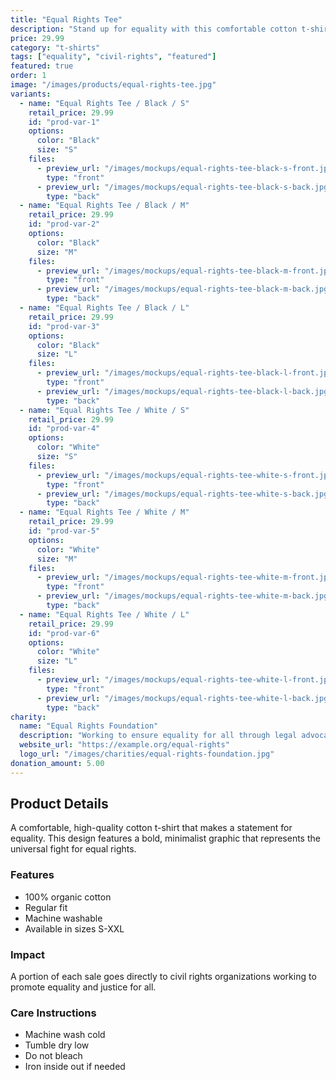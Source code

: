 ```yaml
---
title: "Equal Rights Tee"
description: "Stand up for equality with this comfortable cotton t-shirt. Part of proceeds go to civil rights organizations."
price: 29.99
category: "t-shirts"
tags: ["equality", "civil-rights", "featured"]
featured: true
order: 1
image: "/images/products/equal-rights-tee.jpg"
variants:
  - name: "Equal Rights Tee / Black / S"
    retail_price: 29.99
    id: "prod-var-1"
    options:
      color: "Black"
      size: "S"
    files:
      - preview_url: "/images/mockups/equal-rights-tee-black-s-front.jpg"
        type: "front"
      - preview_url: "/images/mockups/equal-rights-tee-black-s-back.jpg"
        type: "back"
  - name: "Equal Rights Tee / Black / M"
    retail_price: 29.99
    id: "prod-var-2"
    options:
      color: "Black"
      size: "M"
    files:
      - preview_url: "/images/mockups/equal-rights-tee-black-m-front.jpg"
        type: "front"
      - preview_url: "/images/mockups/equal-rights-tee-black-m-back.jpg"
        type: "back"
  - name: "Equal Rights Tee / Black / L"
    retail_price: 29.99
    id: "prod-var-3"
    options:
      color: "Black"
      size: "L"
    files:
      - preview_url: "/images/mockups/equal-rights-tee-black-l-front.jpg"
        type: "front"
      - preview_url: "/images/mockups/equal-rights-tee-black-l-back.jpg"
        type: "back"
  - name: "Equal Rights Tee / White / S"
    retail_price: 29.99
    id: "prod-var-4"
    options:
      color: "White"
      size: "S"
    files:
      - preview_url: "/images/mockups/equal-rights-tee-white-s-front.jpg"
        type: "front"
      - preview_url: "/images/mockups/equal-rights-tee-white-s-back.jpg"
        type: "back"
  - name: "Equal Rights Tee / White / M"
    retail_price: 29.99
    id: "prod-var-5"
    options:
      color: "White"
      size: "M"
    files:
      - preview_url: "/images/mockups/equal-rights-tee-white-m-front.jpg"
        type: "front"
      - preview_url: "/images/mockups/equal-rights-tee-white-m-back.jpg"
        type: "back"
  - name: "Equal Rights Tee / White / L"
    retail_price: 29.99
    id: "prod-var-6"
    options:
      color: "White"
      size: "L"
    files:
      - preview_url: "/images/mockups/equal-rights-tee-white-l-front.jpg"
        type: "front"
      - preview_url: "/images/mockups/equal-rights-tee-white-l-back.jpg"
        type: "back"
charity:
  name: "Equal Rights Foundation"
  description: "Working to ensure equality for all through legal advocacy and education."
  website_url: "https://example.org/equal-rights"
  logo_url: "/images/charities/equal-rights-foundation.jpg"
donation_amount: 5.00
---
```


## Product Details

A comfortable, high-quality cotton t-shirt that makes a statement for equality. This design features a bold, minimalist graphic that represents the universal fight for equal rights.

### Features
- 100% organic cotton
- Regular fit
- Machine washable
- Available in sizes S-XXL

### Impact
A portion of each sale goes directly to civil rights organizations working to promote equality and justice for all.

### Care Instructions
- Machine wash cold
- Tumble dry low
- Do not bleach
- Iron inside out if needed 